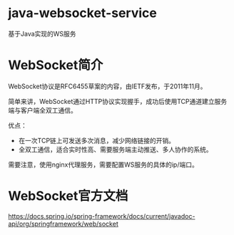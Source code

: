 # java-websocket-service
基于Java实现的WS服务

# WebSocket简介
WebSocket协议是RFC6455草案的内容，由IETF发布，于2011年11月。

简单来讲，WebSocket通过HTTP协议实现握手，成功后使用TCP通道建立服务端与客户端全双工通信。

优点：
- 在一次TCP链上可发送多次消息，减少网络链接的开销。
- 全双工通信，适合实时性高、需要服务端主动推送、多人协作的系统。

需要注意，使用nginx代理服务，需要配置WS服务的具体的ip/端口。

# WebSocket官方文档
https://docs.spring.io/spring-framework/docs/current/javadoc-api/org/springframework/web/socket

